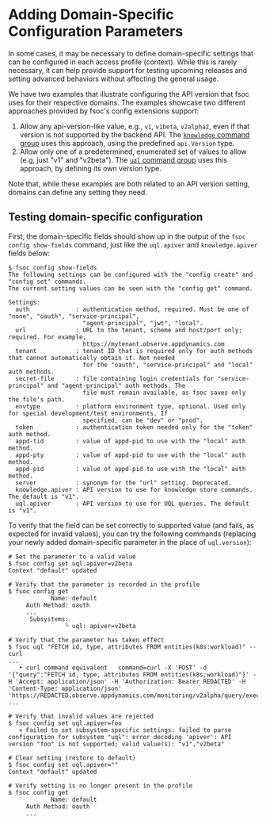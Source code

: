 # Adding Domain-Specific Configuration Parameters

In some cases, it may be necessary to define domain-specific settings that can be configured in each access profile (context). While this is rarely necessary, it can help provide support for testing upcoming releases and setting advanced behaviors without affecting the general usage.

We have two examples that illustrate configuring the API version that fsoc uses for their respective domains. The examples showcase two different approaches provided by fsoc's config extensions support:

1. Allow any api-version-like value, e.g., `v1`, `v1beta`, `v2alpha2`, even if that version is not supported by the backend API. The [`knowledge` command group](../cmd/knowledge.com) uses this approach, using the predefined `api.Version` type.
2. Allow only one of a predetermined, enumerated set of values to allow (e.g, just "v1" and "v2beta"). The [`uql` command group](../cmd/uql.go) uses this approach, by defining its own version type.

Note that, while these examples are both related to an API version setting, domains can define any setting they need.



## Testing domain-specific configuration

First, the domain-specific fields should show up in the output of the `fsoc config show-fields` command, just like the `uql.apiver` and `knowledge.apiver` fields below:

```
$ fsoc config show-fields
The following settings can be configured with the "config create" and "config set" commands.
The current setting values can be seen with the "config get" command.

Settings:
  auth             : authentication method, required. Must be one of "none", "oauth", "service-principal",
                     "agent-principal", "jwt", "local".
  url              : URL to the tenant, scheme and host/port only; required. For example,
                     https://mytenant.observe.appdynamics.com
  tenant           : tenant ID that is required only for auth methods that cannot automatically obtain it. Not needed
                     for the "oauth", "service-principal" and "local" auth methods.
  secret-file      : file containing login credentials for "service-principal" and "agent-principal" auth methods. The
                     file must remain available, as fsoc saves only the file's path.
  envtype          : platform environment type, optional. Used only for special development/test environments. If
                     specified, can be "dev" or "prod".
  token            : authentication token needed only for the "token" auth method.
  appd-tid         : value of appd-pid to use with the "local" auth method.
  appd-pty         : value of appd-pid to use with the "local" auth method.
  appd-pid         : value of appd-pid to use with the "local" auth method.
  server           : synonym for the "url" setting. Deprecated.
  knowledge.apiver : API version to use for knowledge store commands. The default is "v1".
  uql.apiver       : API version to use for UQL queries. The default is "v1".
```

To verify that the field can be set correctly to supported value (and fails, as expected for invalid values), you can try the following commands (replacing your newly added domain-specific parameter in the place of `uql.version`):

```
# Set the parameter to a valid value
$ fsoc config set uql.apiver=v2beta
Context "default" updated

# Verify that the parameter is recorded in the profile
$ fsoc config get
            Name: default
     Auth Method: oauth
     ...
      Subsystems:
                └ uql: apiver=v2beta

# Verify that the parameter has taken effect
$ fsoc uql "FETCH id, type, attributes FROM entities(k8s:workload)" --curl
...
   • curl command equivalent   command=curl -X 'POST' -d '{"query":"FETCH id, type, attributes FROM entities(k8s:workload)"}' -H 'Accept: application/json' -H 'Authorization: Bearer REDACTED' -H 'Content-Type: application/json' 'https://REDACTED.observe.appdynamics.com/monitoring/v2alpha/query/execute'
...

# Verify that invalid values are rejected
$ fsoc config set uql.apiver=foo
   ⨯ Failed to set subsystem-specific settings: failed to parse configuration for subsystem "uql": error decoding 'apiver': API version "foo" is not supported; valid value(s): "v1","v2beta"
   
# Clear setting (restore to default)
$ fsoc config set uql.apiver=""
Context "default" updated

# Verify setting is no longer present in the profile
$ fsoc config get
            Name: default
     Auth Method: oauth
     ...
     

```

